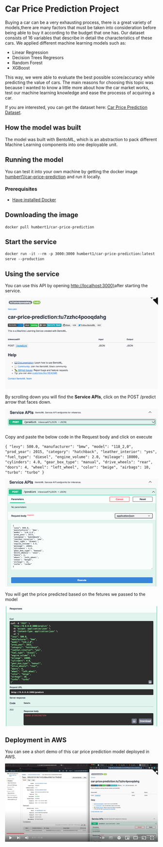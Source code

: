 # Car Price Prediction Project

Buying a car can be a very exhausting process, there is a great variety of models,there are many factors that must be taken into consideration before being able to buy it according to the budget that one has. Our dataset consists of 16 variables that describe in detail the characteristics of these cars. We applied different machine learning models such as:

- Linear Regression
- Decision Trees Regresors
- Random Forest
- XGBoost

This way, we were able to evaluate the best possible score/accuracy while predicting the value of cars. The main reasons for choosing this topic was because I wanted to know a little more about how the car market works, test our machine learning knowledge and ease the processs of acquiring a car.

If you are interested, you can get the dataset here: [Car Price Prediction Dataset](https://www.kaggle.com/datasets/deepcontractor/car-price-prediction-challenge).

## How the model was built

The model was built with BentoML, which is an abstraction to pack different Machine Learning components into one deployable unit.

## Running the model

You can test it into your own machine by getting the docker image [humbert1/car-price-prediction](https://hub.docker.com/repository/docker/humbert1/car-price-prediction) and run it locally.

### Prerequisites

- [Have installed Docker](https://docs.docker.com/get-docker/)

## Downloading the image

`docker pull humbert1/car-price-prediction`

## Start the service

`docker run -it --rm -p 3000:3000 humbert1/car-price-prediction:latest serve --production`

## Using the service

You can use this API by opening [http://localhost:3000)](http://localhost:3000)after starting the service.

![service1](resources/service1.png)

By scrolling down you will find the **Service APIs**, click on the POST /predict arrow that faces down.

![service2](resources/service2.png)

Copy and paste the below code in the Request body and click on execute

`{ "levy": 500.0, "manufacturer": "bmw", "model": "118_2,0", "prod_year": 2015, "category": "hatchback", "leather_interior": "yes", "fuel_type": "diesel", "engine_volume": 2.0, "mileage": 18000, "cylinders": 4.0, "gear_box_type": "manual", "drive_wheels": "rear", "doors": 4, "wheel": "left_wheel", "color": "beige", "airbags": 10, "turbo": "turbo" }`

![service3](resources/service3.png)

You will get the price predicted based on the fetures we passed to the model

![service4](resources/service4.png)

## Deployment in AWS

You can see a short demo of this car price prediction model deployed in AWS.

[![video](resources/video.png)](https://youtu.be/PYBRlv7psTQ)
